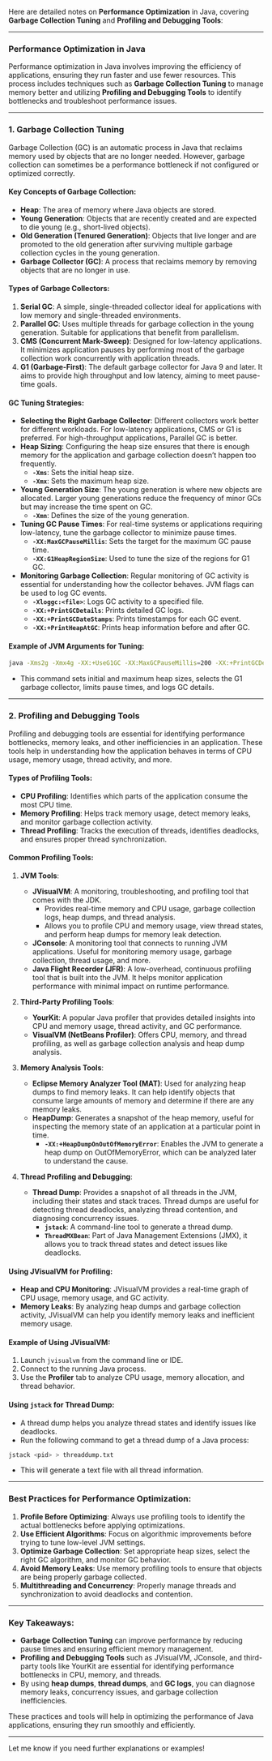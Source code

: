 Here are detailed notes on **Performance Optimization** in Java, covering **Garbage Collection Tuning** and **Profiling and Debugging Tools**:

---

### **Performance Optimization in Java**

Performance optimization in Java involves improving the efficiency of applications, ensuring they run faster and use fewer resources. This process includes techniques such as **Garbage Collection Tuning** to manage memory better and utilizing **Profiling and Debugging Tools** to identify bottlenecks and troubleshoot performance issues.

---

### **1. Garbage Collection Tuning**

Garbage Collection (GC) is an automatic process in Java that reclaims memory used by objects that are no longer needed. However, garbage collection can sometimes be a performance bottleneck if not configured or optimized correctly.

#### **Key Concepts of Garbage Collection**:
- **Heap**: The area of memory where Java objects are stored.
- **Young Generation**: Objects that are recently created and are expected to die young (e.g., short-lived objects).
- **Old Generation (Tenured Generation)**: Objects that live longer and are promoted to the old generation after surviving multiple garbage collection cycles in the young generation.
- **Garbage Collector (GC)**: A process that reclaims memory by removing objects that are no longer in use.

#### **Types of Garbage Collectors**:
1. **Serial GC**: A simple, single-threaded collector ideal for applications with low memory and single-threaded environments.
2. **Parallel GC**: Uses multiple threads for garbage collection in the young generation. Suitable for applications that benefit from parallelism.
3. **CMS (Concurrent Mark-Sweep)**: Designed for low-latency applications. It minimizes application pauses by performing most of the garbage collection work concurrently with application threads.
4. **G1 (Garbage-First)**: The default garbage collector for Java 9 and later. It aims to provide high throughput and low latency, aiming to meet pause-time goals.

#### **GC Tuning Strategies**:
- **Selecting the Right Garbage Collector**: Different collectors work better for different workloads. For low-latency applications, CMS or G1 is preferred. For high-throughput applications, Parallel GC is better.
- **Heap Sizing**: Configuring the heap size ensures that there is enough memory for the application and garbage collection doesn’t happen too frequently.
    - **`-Xms`**: Sets the initial heap size.
    - **`-Xmx`**: Sets the maximum heap size.
- **Young Generation Size**: The young generation is where new objects are allocated. Larger young generations reduce the frequency of minor GCs but may increase the time spent on GC.
    - **`-Xmn`**: Defines the size of the young generation.
- **Tuning GC Pause Times**: For real-time systems or applications requiring low-latency, tune the garbage collector to minimize pause times.
    - **`-XX:MaxGCPauseMillis`**: Sets the target for the maximum GC pause time.
    - **`-XX:G1HeapRegionSize`**: Used to tune the size of the regions for G1 GC.
- **Monitoring Garbage Collection**: Regular monitoring of GC activity is essential for understanding how the collector behaves. JVM flags can be used to log GC events.
    - **`-Xloggc:<file>`**: Logs GC activity to a specified file.
    - **`-XX:+PrintGCDetails`**: Prints detailed GC logs.
    - **`-XX:+PrintGCDateStamps`**: Prints timestamps for each GC event.
    - **`-XX:+PrintHeapAtGC`**: Prints heap information before and after GC.

#### **Example of JVM Arguments for Tuning**:
```bash
java -Xms2g -Xmx4g -XX:+UseG1GC -XX:MaxGCPauseMillis=200 -XX:+PrintGCDetails -XX:+PrintGCDateStamps -Xloggc:gc.log MyApp
```
- This command sets initial and maximum heap sizes, selects the G1 garbage collector, limits pause times, and logs GC details.

---

### **2. Profiling and Debugging Tools**

Profiling and debugging tools are essential for identifying performance bottlenecks, memory leaks, and other inefficiencies in an application. These tools help in understanding how the application behaves in terms of CPU usage, memory usage, thread activity, and more.

#### **Types of Profiling Tools**:
- **CPU Profiling**: Identifies which parts of the application consume the most CPU time.
- **Memory Profiling**: Helps track memory usage, detect memory leaks, and monitor garbage collection activity.
- **Thread Profiling**: Tracks the execution of threads, identifies deadlocks, and ensures proper thread synchronization.

#### **Common Profiling Tools**:

1. **JVM Tools**:
   - **JVisualVM**: A monitoring, troubleshooting, and profiling tool that comes with the JDK.
     - Provides real-time memory and CPU usage, garbage collection logs, heap dumps, and thread analysis.
     - Allows you to profile CPU and memory usage, view thread states, and perform heap dumps for memory leak detection.
   - **JConsole**: A monitoring tool that connects to running JVM applications. Useful for monitoring memory usage, garbage collection, thread usage, and more.
   - **Java Flight Recorder (JFR)**: A low-overhead, continuous profiling tool that is built into the JVM. It helps monitor application performance with minimal impact on runtime performance.

2. **Third-Party Profiling Tools**:
   - **YourKit**: A popular Java profiler that provides detailed insights into CPU and memory usage, thread activity, and GC performance.
   - **VisualVM (NetBeans Profiler)**: Offers CPU, memory, and thread profiling, as well as garbage collection analysis and heap dump analysis.

3. **Memory Analysis Tools**:
   - **Eclipse Memory Analyzer Tool (MAT)**: Used for analyzing heap dumps to find memory leaks. It can help identify objects that consume large amounts of memory and determine if there are any memory leaks.
   - **HeapDump**: Generates a snapshot of the heap memory, useful for inspecting the memory state of an application at a particular point in time.
     - **`-XX:+HeapDumpOnOutOfMemoryError`**: Enables the JVM to generate a heap dump on OutOfMemoryError, which can be analyzed later to understand the cause.

4. **Thread Profiling and Debugging**:
   - **Thread Dump**: Provides a snapshot of all threads in the JVM, including their states and stack traces. Thread dumps are useful for detecting thread deadlocks, analyzing thread contention, and diagnosing concurrency issues.
     - **`jstack`**: A command-line tool to generate a thread dump.
     - **`ThreadMXBean`**: Part of Java Management Extensions (JMX), it allows you to track thread states and detect issues like deadlocks.

#### **Using JVisualVM for Profiling**:
- **Heap and CPU Monitoring**: JVisualVM provides a real-time graph of CPU usage, memory usage, and GC activity.
- **Memory Leaks**: By analyzing heap dumps and garbage collection activity, JVisualVM can help you identify memory leaks and inefficient memory usage.

#### **Example of Using JVisualVM**:
1. Launch `jvisualvm` from the command line or IDE.
2. Connect to the running Java process.
3. Use the **Profiler** tab to analyze CPU usage, memory allocation, and thread behavior.

#### **Using `jstack` for Thread Dump**:
- A thread dump helps you analyze thread states and identify issues like deadlocks.
- Run the following command to get a thread dump of a Java process:
```bash
jstack <pid> > threaddump.txt
```
- This will generate a text file with all thread information.

---

### **Best Practices for Performance Optimization**:
1. **Profile Before Optimizing**: Always use profiling tools to identify the actual bottlenecks before applying optimizations.
2. **Use Efficient Algorithms**: Focus on algorithmic improvements before trying to tune low-level JVM settings.
3. **Optimize Garbage Collection**: Set appropriate heap sizes, select the right GC algorithm, and monitor GC behavior.
4. **Avoid Memory Leaks**: Use memory profiling tools to ensure that objects are being properly garbage collected.
5. **Multithreading and Concurrency**: Properly manage threads and synchronization to avoid deadlocks and contention.

---

### **Key Takeaways**:
- **Garbage Collection Tuning** can improve performance by reducing pause times and ensuring efficient memory management.
- **Profiling and Debugging Tools** such as JVisualVM, JConsole, and third-party tools like YourKit are essential for identifying performance bottlenecks in CPU, memory, and threads.
- By using **heap dumps**, **thread dumps**, and **GC logs**, you can diagnose memory leaks, concurrency issues, and garbage collection inefficiencies.

These practices and tools will help in optimizing the performance of Java applications, ensuring they run smoothly and efficiently.

---

Let me know if you need further explanations or examples!